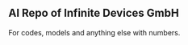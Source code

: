 AI Repo of Infinite Devices GmbH
----------------------
For codes, models and anything else with numbers.

